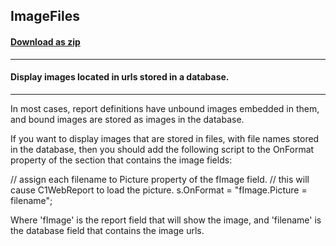 ## ImageFiles
#### [Download as zip](https://grapecity.github.io/DownGit/#/home?url=https://github.com/GrapeCity/ComponentOne-WinForms-Samples/tree/master/NetFramework\Reports\C1WebReport\CS\ImageFiles)
____
#### Display images located in urls stored in a database.
____
In most cases, report definitions have unbound images embedded in them, and bound images are stored as images in the database. 

If you want to display images that are stored in files, with file names stored in the database, then you should add the following script to the OnFormat property of the section that contains the image fields: 

// assign each filename to Picture property of the fImage field. // this will cause C1WebReport to load the picture. s.OnFormat = "fImage.Picture = filename"; 

Where 'fImage' is the report field that will show the image, and 'filename' is the database field that contains the image urls. 